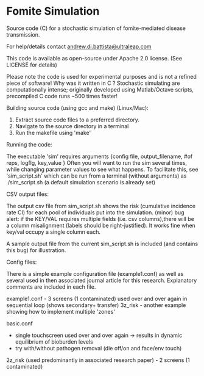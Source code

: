 # Fomite Simulation

Source code (C) for a stochastic simulation of fomite-mediated disease transmission.

For help/details contact andrew.di.battista@ultraleap.com

This code is available as open-source under Apache 2.0 license. (See LICENSE for details)

Please note the code is used for experimental purposes and is not a refined piece of software! Why was it written in C ? Stochastic simulating are computationally intense; originally developed using Matlab/Octave scripts, precompiled C code runs ~500 times faster!


Building source code (using gcc and make) (Linux/Mac):

1. Extract source code files to a preferred directory.
2. Navigate to the source directory in a terminal
3. Run the makefile using 'make'


Running the code:

The executable 'sim' requires arguments {config file, output_filename, #of reps, logflg, key,value }
Often you will want to run the sim several times, while changing parameter values to see what happens.
To facilitate this, see 'sim_script.sh' which can be run from a terminal (without arguments) as ./sim_script.sh
(a default simulation scenario is already set)


CSV output files:

The output csv file from sim_script.sh shows the risk (cumulative incidence rate CI) for each
pool of individuals put into the simulation. (minor) bug alert: if the KEY/VAL requires multiple
fields (i.e. csv columns),there will be a column misalignment (labels should be right-justified).
It works fine when key/val occupy a single column each.

A sample output file from the current sim_script.sh is included (and contains this bug) for illustration.

Config files:

There is a simple example configuration file (example1.conf) as well as several used in then
associated journal article for this research. Explanatory comments are included in each file.

example1.conf  - 3 screens (1 contaminated) used over and over again in sequential loop (shows secondary+  transfer)
3z_risk - another example showing how to implement multiple 'zones'

basic.conf   
- single touchscreen used over and over again -> results in dynamic equilibrium of bioburden levels
- try with/without pathogen removal (die off/on  and face/env touch)

2z_risk (used predominantly in associated research paper) - 2 screens (1 contaminated)
